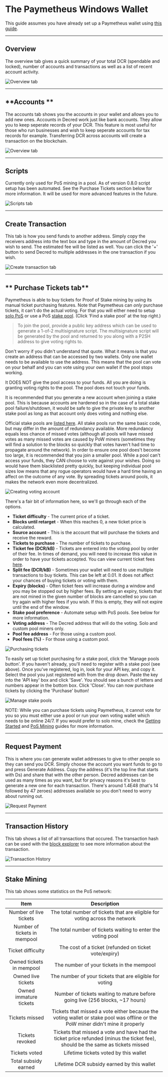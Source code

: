 # **The Paymetheus Windows Wallet** #
This guide assumes you have already set up a Paymetheus wallet using [this guide](paymetheus.md).

---

## **Overview** ##
The overview tab gives a quick summary of your total DCR (spendable and locked), number of accounts and transactions as well as a list 
of recent account activity.  

![Overview tab](/img/Paymetheus-overview.png)  

---


## **Accounts  ** ##
The accounts tab shows you the accounts in your wallet and allows you to add new ones.
Accounts in Decred work just like bank accounts. 
They allow you to keep seperate records of your DCR. This feature is most 
useful for those who run businesses and wish to keep seperate accounts for 
tax records for example. Transferring DCR across accounts will create a 
transaction on the blockchain.  

![Overview tab](/img/Paymetheus-accounts.png)  

---


## **Scripts** ##
Currently only used for PoS mining in a pool. As of version 0.8.0
script setup has been automated. See the Purchase Tickets section below for more information.
It will be used for more advanced features in the future.  

![Scripts tab](/img/Paymetheus-import-script.png)  

---


## **Create Transaction** ##
This tab is how you send funds to another address. Simply copy the receivers
address into the text box and type in the amount of Decred you wish to send.
The estimated fee will be listed as well. You can click the '+' button to 
send Decred to multiple addresses in the one transaction if you wish.  

![Create transaction tab](/img/Paymetheus-send.png)  

---


## ** Purchase Tickets tab** ##

Paymetheus is able to buy tickets for Proof of Stake mining by using its manual ticket
purchasing features. Note that Paymetheus can *only* purchase tickets, it can't do the
actual voting. For that you will either need to setup [solo PoS](/mining/proof-of-stake)
or use a PoS [stake pool](https://decred.org). (Click 'Find a stake pool' at the top right.)

> To join the pool, provide a public key address which can be used to generate a
> 1-of-2 multisignature script. The multisignature script will be generated by
> the pool and returned to you along with a P2SH address to give voting rights to.  

Don't worry if you didn't understand that quote. What it means is that you create
an address that can be accessed by two wallets. Only one wallet needs to be available
to use the address. This means that the pool can vote on your behalf and you can vote
using your own wallet if the pool stops working.  

It DOES NOT give the pool access to your funds. All you are doing is granting voting
rights to the pool. The pool does not touch your funds. 

It is recommended that you generate a new account when joining a stake pool. This is
because accounts are hardened so in the case of a total stake pool
failure/shutdown, it would be safe to give the private key to another stake pool
as long as that account only does voting and nothing else.  

Official stake pools are [listed here](/mining/proof-of-stake#sign-up-for-a-stake-pool).
All stake pools run the same basic code, but may differ in the amount of redundancy available.
More redundancy equals less chance of missed votes (although all pools will have missed votes
as many missed votes are caused by PoW miners (sometimes they will find a solution to the blocks
so quickly that votes haven't had time to propagate around the network). In order to ensure one pool
does't become too large, it is recommended that you join a smaller pool. While a pool can't access your funds,
they CAN choose to vote against your wishes. Doing so would have them blacklisted pretty quickly, but
keeping individual pool sizes low means that any rogue operators would have a hard time having an affect on 
the outcome of any vote. By spreading tickets around pools, it makes the network even more decentralized.

![Creating voting account](/img/Paymetheus-create-voting-account.png)  

There's a fair bit of information here, so we'll go through each of the options.

* **Ticket difficulty** - The current price of a ticket.
* **Blocks until retarget** - When this reaches 0, a new ticket price is calculated.
* **Source account** - This is the account that will purchase the tickets and receive the reward.
* **Tickets to purchase** - The number of tickets to purchase.
* **Ticket fee (DCR/kB)** - Tickets are entered into the voting pool by order of their fee. In times of demand,
                        you will need to increase this value in order to have your tickets accepted.
						You can view current ticket fees [here](https://www.dcrstats.com).
* **Split fee (DCR/kB)** - Sometimes your wallet will need to use multiple transactions to buy tickets. This can
                       be left at 0.01. It does not affect your chances of buying tickets or voting with them.
* **Expiry (blocks)** - Often ticket fees will increase during a window and you may be stopped out by higher fees. By setting an
					expiry, tickets that are not mined in the given number of blocks are cancelled so you can try again
					with higher fees if you wish. If this is empty, they will not expire until the end of the window.
* **Stake pool preference** - Automate setup with PoS pools. See below for more information.
* **Voting address** - The Decred address that will do the voting. Solo and custom pool miners only.
* **Pool fee address** - For those using a custom pool.
* **Pool fees (%)** - For those using a custom pool.

![Purchasing tickets](/img/Paymetheus-ticket-purchasing.png)  

To easily set up ticket purchasing for a stake pool, click the 'Manage pools button'. If you haven't already,
you'll need to register with a stake pool (see above). Once you've registered, log in, look for your API key, and copy it.
Select the pool you just registered with from the drop down. Paste the key into the 'API key' box and click 'Save'.
You should see a bunch of letters and numbers appear in the bottom box. Click 'Close'. You can now purchase
tickets by clicking the 'Purchase' button!

![Manage stake pools](/img/Paymetheus-manage-stake-pool.png)
			
NOTE: While you can purchase tickets using Paymetheus, it cannot vote for you so you must either use a pool
or run your own voting wallet which needs to be online 24/7. If you would prefer to solo mine,
check the [Getting Started](/getting-started/overview.md) and [PoS Mining](/mining/proof-of-stake.ms)
guides for more information.

---

## **Request Payment** ##
This is where you can generate wallet addresses to give to other people so they can
send you DCR. Simply choose the account you want funds to go to and press Generate Address.
Copy the address (it's the top line that starts with Ds) and share that with the other person.
Decred addresses can be used as many times as you want, but for privacy reasons it's best
to generate a new one for each transaction. There's around 1.4E48 (that's 14 followed by 47 zeroes)
addresses available so you don't need to worry about running out.  

![Request Payment](/img/Paymetheus-receive.png)  

---


## **Transaction History** ##
This tab shows a list of all transactions that occured. The transaction hash can be used with the
[block explorer](/getting-started/using-the-block-explorer.md) to see more information about the transaction.  

![Transaction History](/img/Paymetheus-transactions.png)  

---


## **Stake Mining** ##
This tab shows some statistics on the PoS network:  

Item                         | Description
:-----------------------------:|:------------------------------------------------------------:
Number of live tickets       | The total number of tickets that are eligible for voting across the network
Number of tickets in mempool | The total number of tickets waiting to enter the voting pool
Ticket difficulty            | The cost of a ticket (refunded on ticket vote/expiry)
Owned tickets in mempool     | The number of your tickets in the mempool
Owned live tickets           | The number of your tickets that are eligible for voting
Owned immature tickets       | Number of tickets waiting to mature before going live (256 blocks, ~17 hours)
Tickets missed               | Tickets that missed a vote either because the voting wallet or stake pool was offline or the PoW miner didn't mine it properly
Tickets revoked              | Tickets that missed a vote and have had the ticket price refunded (minus the ticket fee), should be the same as tickets missed
Tickets voted                | Lifetime tickets voted by this wallet
Total subsidy earned         | Lifetime DCR subsidy earned by this wallet
